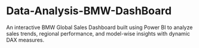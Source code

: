 # Data-Analysis-BMW-DashBoard
An interactive BMW Global Sales Dashboard built using Power BI to analyze sales trends, regional performance, and model-wise insights with dynamic DAX measures.
